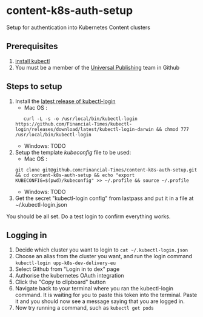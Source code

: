 # content-k8s-auth-setup
Setup for authentication into Kubernetes Content clusters

## Prerequisites

1. [install kubectl](https://kubernetes.io/docs/tasks/tools/install-kubectl/#install-kubectl)
1. You must be a member of the [Universal Publishing](https://github.com/orgs/Financial-Times/teams/universal-publishing) team in Github

## Steps to setup

1. Install the [latest release of kubectl-login](https://github.com/Financial-Times/kubectl-login/releases/latest)
    - Mac OS :
    ```
       curl -L -s -o /usr/local/bin/kubectl-login https://github.com/Financial-Times/kubectl-login/releases/download/latest/kubectl-login-darwin && chmod 777 /usr/local/bin/kubectl-login
    ```
    - Windows: TODO
1. Setup the template *kubeconfig* file to be used:
    - Mac OS :
    ```
    git clone git@github.com:Financial-Times/content-k8s-auth-setup.git && cd content-k8s-auth-setup && echo "export KUBECONFIG=$(pwd)/kubeconfig" >> ~/.profile && source ~/.profile
    ```
    - Windows: TODO
1. Get the secret "kubectl-login config" from lastpass and put it in a file at ~/.kubectl-login.json

You should be all set. Do a test login to confirm everything works.

## Logging in

1. Decide which cluster you want to login to
    ```cat ~/.kubectl-login.json```
1. Choose an alias from the cluster you want, and run the login command
    ```kubectl-login upp-k8s-dev-delivery-eu```
1. Select Github from "Login in to dex" page
1. Authorise the kubernetes OAuth integration
1. Click the "Copy to clipboard" button
1. Navigate back to your terminal where you ran the kubectl-login command. It is waiting for you to paste this token into the terminal. Paste it and you should now see a message saying that you are logged in.
1. Now try running a command, such as
    ```kubectl get pods```
